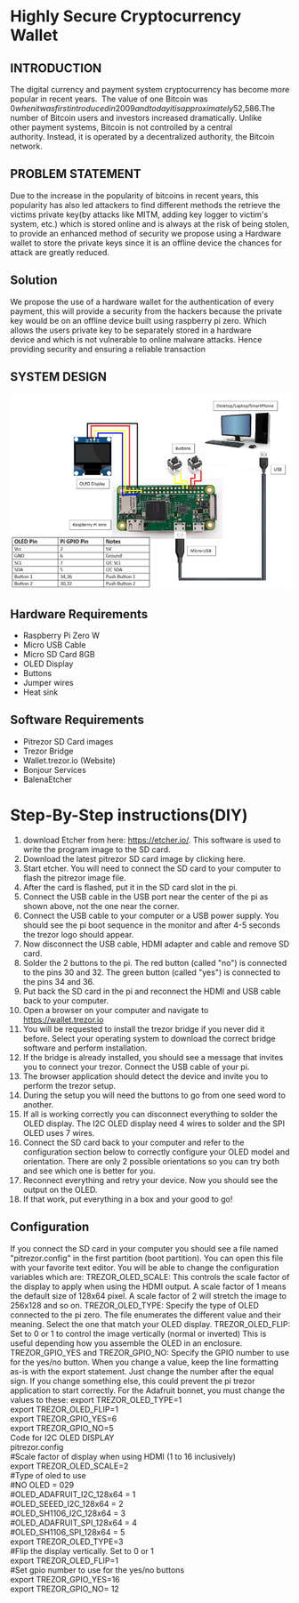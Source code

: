 # Highly Secure Cryptocurrency Wallet

## INTRODUCTION
The digital currency and payment system cryptocurrency has become more popular in recent years. ​
The value of one Bitcoin was $0 when it was first introduced in 2009 and today it is approximately $52,586.​
The number of Bitcoin users and investors increased dramatically. ​
Unlike other payment systems, Bitcoin is not controlled by a central authority. Instead, it is operated by a decentralized authority, the Bitcoin network. ​

## PROBLEM STATEMENT
Due to the increase in the popularity of bitcoins in recent years, this popularity has also led attackers to find different methods the retrieve the victims private key(by attacks like MITM, adding key logger to victim's system, etc.) which is stored online and is always at the risk of being stolen, to provide an enhanced method of security we propose using a Hardware wallet to store the private keys since it is an offline device the chances for attack are greatly reduced. ​

## Solution
We propose the use of a hardware wallet for the authentication of every payment, this will provide a security from the hackers because the private key would be on an offline device built using raspberry pi zero. Which allows the users private key to be separately stored in a hardware device and which is not vulnerable to online malware attacks. ​
Hence providing security and ensuring a reliable transaction​

## SYSTEM DESIGN
![alt text](https://github.com/AbdulSameer47/CrytoCurrencyWallet_FinalYearProject/blob/main/SystemDesign.png
)

##  Hardware Requirements
* Raspberry Pi Zero W
* Micro USB Cable
* Micro SD Card 8GB
* OLED Display
* Buttons
* Jumper wires
* Heat sink
## Software Requirements
* Pitrezor SD Card images
* Trezor Bridge
* Wallet.trezor.io (Website)
* Bonjour Services
* BalenaEtcher

# Step-By-Step instructions(DIY)

1. download Etcher from here: https://etcher.io/. This software is used to write the program image to 
the SD card.
2. Download the latest pitrezor SD card image by clicking here.
3. Start etcher. You will need to connect the SD card to your computer to flash the pitrezor image file.
4. After the card is flashed, put it in the SD card slot in the pi.
5. Connect the USB cable in the USB port near the center of the pi as shown above, not the one near the 
corner. 
6. Connect the USB cable to your computer or a USB power supply. You 
should see the pi boot sequence in the monitor and after 4-5 seconds the trezor logo 
should appear.
7. Now disconnect the USB cable, HDMI adapter and cable and remove SD card.
8. Solder the 2 buttons to the pi. The red button (called "no") is connected to the pins 30 
and 32. The green button (called "yes") is connected to the pins 34 and 36. 
9. Put back the SD card in the pi and reconnect the HDMI and USB cable back to your 
computer.
10. Open a browser on your computer and navigate to https://wallet.trezor.io
11. You will be requested to install the trezor bridge if you never did it before. Select your 
operating system to download the correct bridge software and perform installation.
12. If the bridge is already installed, you should see a message that invites you to connect 
your trezor. Connect the USB cable of your pi.
13. The browser application should detect the device and invite you to perform the trezor 
setup.
14. During the setup you will need the buttons to go from one seed word to another.
15. If all is working correctly you can disconnect everything to solder the OLED display. 
The I2C OLED display need 4 wires to solder and the SPI OLED uses 7 wires. 
16. Connect the SD card back to your computer and refer to the configuration section below 
to correctly configure your OLED model and orientation. There are only 2 possible
orientations so you can try both and see which one is better for you.
17. Reconnect everything and retry your device. Now you should see the output on the 
OLED.
18. If that work, put everything in a box and your good to go!

## Configuration
If you connect the SD card in your computer you should see a file named "pitrezor.config" in 
the first partition (boot partition). You can open this file with your favorite text editor. You will 
be able to change the configuration variables which are:
TREZOR_OLED_SCALE: This controls the scale factor of the display to apply when using 
the HDMI output. A scale factor of 1 means the default size of 128x64 pixel. A scale factor of 
2 will stretch the image to 256x128 and so on.
TREZOR_OLED_TYPE: Specify the type of OLED connected to the pi zero. The file 
enumerates the different value and their meaning. Select the one that match your OLED 
display.
TREZOR_OLED_FLIP: Set to 0 or 1 to control the image vertically (normal or inverted) This 
is useful depending how you assemble the OLED in an enclosure.
TREZOR_GPIO_YES and TREZOR_GPIO_NO: Specify the GPIO number to use for the 
yes/no button. 
When you change a value, keep the line formatting as-is with the export statement. Just change 
the number after the equal sign. If you change something else, this could prevent the pi trezor 
application to start correctly.
For the Adafruit bonnet, you must change the values to these:
export TREZOR_OLED_TYPE=1 <br />
export TREZOR_OLED_FLIP=1<br />
export TREZOR_GPIO_YES=6<br />
export TREZOR_GPIO_NO=5<br />
Code for I2C OLED DISPLAY<br />
pitrezor.config<br />
#Scale factor of display when using HDMI (1 to 16 inclusively)<br />
export TREZOR_OLED_SCALE=2<br />
#Type of oled to use<br />
#NO OLED = 029<br />
#OLED_ADAFRUIT_I2C_128x64 = 1<br />
#OLED_SEEED_I2C_128x64 = 2<br />
#OLED_SH1106_I2C_128x64 = 3<br />
#OLED_ADAFRUIT_SPI_128x64 = 4<br />
#OLED_SH1106_SPI_128x64 = 5<br />
export TREZOR_OLED_TYPE=3<br />
#Flip the display vertically. Set to 0 or 1 <br />
export TREZOR_OLED_FLIP=1<br />
#Set gpio number to use for the yes/no buttons<br />
export TREZOR_GPIO_YES=16<br />
export TREZOR_GPIO_NO= 12


